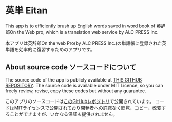 # 英単 Eitan
This app is to efficiently brush up English words saved in word book of 英辞郎On the Web pro, which is a translation web service by ALC PRESS Inc.

本アプリは英辞郎On the web Pro(by ALC PRESS Inc.)の単語帳に登録された英単語を効率的に復習するためのアプリです。

## About source code ソースコードについて
The source code of the app is publicly available at [THIS GITHUB REPOSITORY](https://github.com/Hinaser/eitan-webapp).
The source code is available under MIT Licence, so you can freely review, revise, copy these codes but without any guarantee.

このアプリのソースコードは[このGitHubレポジトリ](https://github.com/Hinaser/eitan-webapp)で公開されています。
コードはMITライセンスで公開されており開発者への許諾なく閲覧、コピー、改変することができますが、いかなる保証も提供されません。
